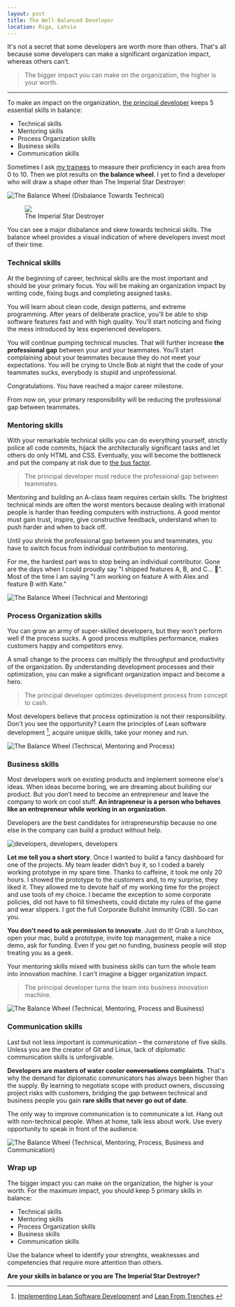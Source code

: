 ```yaml
---
layout: post
title: The Well-Balanced Developer
location: Riga, Latvia
---
```


It's not a secret that some developers are worth more than others. That's all because some developers can make a significant organization impact, whereas others can’t.

> The bigger impact you can make on the organization, the higher is your worth.

---

To make an impact on the organization, [the principal developer](2019/02/15/the-principal-developer/) keeps 5 essential skills in balance:

* Technical skills
* Mentoring skills
* Process Organization skills
* Business skills
* Communication skills

Sometimes I ask [my trainees](https://principal.dev) to measure their proficiency in each area from 0 to 10. Then we plot results on **the balance wheel**. I yet to find a developer who will draw a shape other than The Imperial Star Destroyer:

![The Balance Wheel (Disbalance Towards Technical)](/images/wheel.png)

<figure>
<img src="/images/star_destroyer.jpg">
<figcaption>The Imperial Star Destroyer</figcaption>
</figure>

You can see a major disbalance and skew towards technical skills. The balance wheel provides a visual indication of where developers invest most of their time.

### Technical skills

At the beginning of career, technical skills are the most important and should be your primary focus. You will be making an organization impact by writing code, fixing bugs and completing assigned tasks.

You will learn about clean code, design patterns, and extreme programming. After years of deliberate practice, you'll be able to ship software features fast and with high quality. You'll start noticing and fixing the mess introduced by less experienced developers.

You will continue pumping technical muscles. That will further increase **the professional gap** between your and your teammates. You’ll start complaining about your teammates because they do not meet your expectations. You will be crying to Uncle Bob at night that the code of your teammates sucks, everybody is stupid and unprofessional.

Congratulations. You have reached a major career milestone.

From now on, your primary responsibility will be reducing the professional gap between teammates.

### Mentoring skills

With your remarkable technical skills you can do everything yourself, strictly police all code commits, hijack the architecturally significant tasks and let others do only HTML and CSS. Eventually, you will become the bottleneck and put the company at risk due to [the bus factor](https://en.wikipedia.org/wiki/Bus_factor).

> The principal developer must reduce the professional gap between teammates.

Mentoring and building an A-class team requires certain skills. The brightest technical minds are often the worst mentors because dealing with irrational people is harder than feeding computers with instructions. A good mentor must gain trust, inspire, give constructive feedback, understand when to push harder and when to back off.

Until you shrink the professional gap between you and teammates, you have to switch focus from individual contribution to mentoring.

For me, the hardest part was to stop being an individual contributor. Gone are the days when I could proudly say "I shipped features A, B, and C... 💪". Most of the time I am saying "I am working on feature A with Alex and feature B with Kate."

![The Balance Wheel (Technical and Mentoring)](/images/wheelMentoring.png)

### Process Organization skills

You can grow an army of super-skilled developers, but they won’t perform well if the process sucks. A good process multiplies performance, makes customers happy and competitors envy.

A small change to the process can multiply the throughput and productivity of the organization. By understanding development processes and their optimization, you can make a significant organization impact and become a hero.

> The principal developer optimizes development process from concept to cash.

Most developers believe that process optimization is not their responsibility. Don't you see the opportunity? Learn the principles of Lean software development [^leanBooks], acquire unique skills, take your money and run.

![The Balance Wheel (Technical, Mentoring and Process)](/images/wheelProcess.png)

### Business skills

Most developers work on existing products and implement someone else's ideas. When ideas become boring, we are dreaming about building our product. But you don’t need to become an entrepreneur and leave the company to work on cool stuff. **An intrapreneur is a person who behaves like an entrepreneur while working in an organization**.

Developers are the best candidates for intrapreneurship because no one else in the company can build a product without help.

![developers, developers, developers](/images/developers_developers.jpg)

**Let me tell you a short story**. Once I wanted to build a fancy dashboard for one of the projects. My team leader didn’t buy it, so I coded a barely working prototype in my spare time. Thanks to caffeine, it took me only 20 hours. I showed the prototype to the customers and, to my surprise, they liked it. They allowed me to devote half of my working time for the project and use tools of my choice. I became the exception to some corporate policies, did not have to fill timesheets, could dictate my rules of the game and wear slippers. I got the full Corporate Bullshit Immunity (CBI). So can you.

**You don't need to ask permission to innovate**. Just do it! Grab a lunchbox, open your mac, build a prototype, invite top management, make a nice demo, ask for funding. Even if you get no funding, business people will stop treating you as a geek.

Your mentoring skills mixed with business skills can turn the whole team into innovation machine. I can't imagine a bigger organization impact.

> The principal developer turns the team into business innovation machine.

![The Balance Wheel (Technical, Mentoring, Process and Business)](/images/wheelBusiness.png)

### Communication skills

Last but not less important is communication – the cornerstone of five skills. Unless you are the creator of Git and Linux, lack of diplomatic communication skills is unforgivable.

**Developers are masters of water cooler ~~conversations~~ complaints**. That's why the demand for diplomatic communicators has always been higher than the supply. By learning to negotiate scope with product owners, discussing project risks with customers, bridging the gap between technical and business people you gain **rare skills that never go out of date**.

The only way to improve communication is to communicate a lot. Hang out with non-technical people. When at home, talk less about work. Use every opportunity to speak in front of the audience.

![The Balance Wheel (Technical, Mentoring, Process, Business and Communication)](/images/wheelCommunication.png)

### Wrap up

The bigger impact you can make on the organization, the higher is your worth. For the maximum impact, you should keep 5 primary skills in balance:

* Technical skills
* Mentoring skills
* Process Organization skills
* Business skills
* Communication skills

Use the balance wheel to identify your strenghts, weaknesses and competencies that require more attention than others.

**Are your skills in balance or you are The Imperial Star Destroyer?**

[^leanBooks]: [Implementing Lean Software Development](https://mustread.tech/books/isbn/9780321437389) and [Lean From Trenches](https://mustread.tech/books/isbn/9781934356852).